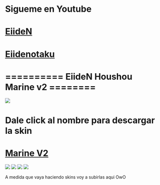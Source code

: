 # Sigueme en Youtube
# [EiideN](https://youtube.com/c/EiideN)
# [Eiidenotaku](https://youtube.com/c/Eiidenotaku)

# ========== EiideN Houshou Marine v2 ========
![]( https://i.imgur.com/8yzrUTa.png )

# Dale click al nombre para descargar la skin

# [Marine V2](https://drive.google.com/file/d/1R4fXYPoXqWWECKzfl5Pct8PUcO2rUyBv/view)
![]( https://i.imgur.com/J5MVimI.png )
![]( https://i.imgur.com/gEPCAGE.png )
![]( https://i.imgur.com/1yHaNFv.png )
![]( https://i.imgur.com/arVMNHt.png )

A medida que vaya haciendo skins voy a subirlas aqui OwO
